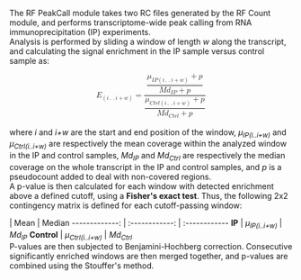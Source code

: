 The RF PeakCall module takes two RC files generated by the RF Count module, and performs transcriptome-wide peak calling from RNA immunoprecipitation (IP) experiments.<br/>
Analysis is performed by sliding a window of length *w* along the transcript, and calculating the signal enrichment in the IP sample versus control sample as:<br/>

<math display="block" xmlns="http://www.w3.org/1998/Math/MathML"><msub><mi>E</mi><mrow><mo>(</mo><mi>i</mi><mo>.</mo><mo>.</mo><mi>i</mi><mo>+</mo><mi>w</mi><mo>)</mo></mrow></msub><mo>=</mo><mfrac><mstyle displaystyle="true"><mfrac bevelled="true"><mfenced><mrow><msub><mi>&#x3BC;</mi><mrow><mi>I</mi><mi>P</mi><mo>(</mo><mi>i</mi><mo>.</mo><mo>.</mo><mi>i</mi><mo>+</mo><mi>w</mi><mo>)</mo></mrow></msub><mo>+</mo><mi>p</mi></mrow></mfenced><mfenced><mrow><mi>M</mi><msub><mi>d</mi><mrow><mi>I</mi><mi>P</mi></mrow></msub><mo>+</mo><mi>p</mi></mrow></mfenced></mfrac></mstyle><mstyle displaystyle="true"><mfrac bevelled="true"><mfenced><mrow><msub><mi>&#x3BC;</mi><mrow><mi>C</mi><mi>t</mi><mi>r</mi><mi>l</mi><mo>(</mo><mi>i</mi><mo>.</mo><mo>.</mo><mi>i</mi><mo>+</mo><mi>w</mi><mo>)</mo></mrow></msub><mo>+</mo><mi>p</mi></mrow></mfenced><mfenced><mrow><mi>M</mi><msub><mi>d</mi><mrow><mi>C</mi><mi>t</mi><mi>r</mi><mi>l</mi></mrow></msub><mo>+</mo><mi>p</mi></mrow></mfenced></mfrac></mstyle></mfrac></math>
<br/>
where *i* and *i+w* are the start and end position of the window, *&#x3BC;<sub>IP(i..i+w)</sub>* and *&#x3BC;<sub>Ctrl(i..i+w)</sub>* are respectively the mean coverage within the analyzed window in the IP and control samples, *Md<sub>IP</sub>* and *Md<sub>Ctrl</sub>* are respectively the median coverage on the whole transcript in the IP and control samples, and *p* is a pseudocount added to deal with non-covered regions.<br/>
A p-value is then calculated for each window with detected enrichment above a defined cutoff, using a __Fisher's exact test__. Thus, the following 2x2 contingency matrix is defined for each cutoff-passing window:<br/>

 | Mean | Median
-------------: | :------------:  | :------------
__IP__ | *&#x3BC;<sub>IP(i..i+w)</sub>* | *Md<sub>IP</sub>*
__Control__ | *&#x3BC;<sub>Ctrl(i..i+w)</sub>* | *Md<sub>Ctrl</sub>*
<br/>
P-values are then subjected to Benjamini-Hochberg correction. Consecutive significantly enriched windows are then merged together, and p-values are combined using the Stouffer's method.